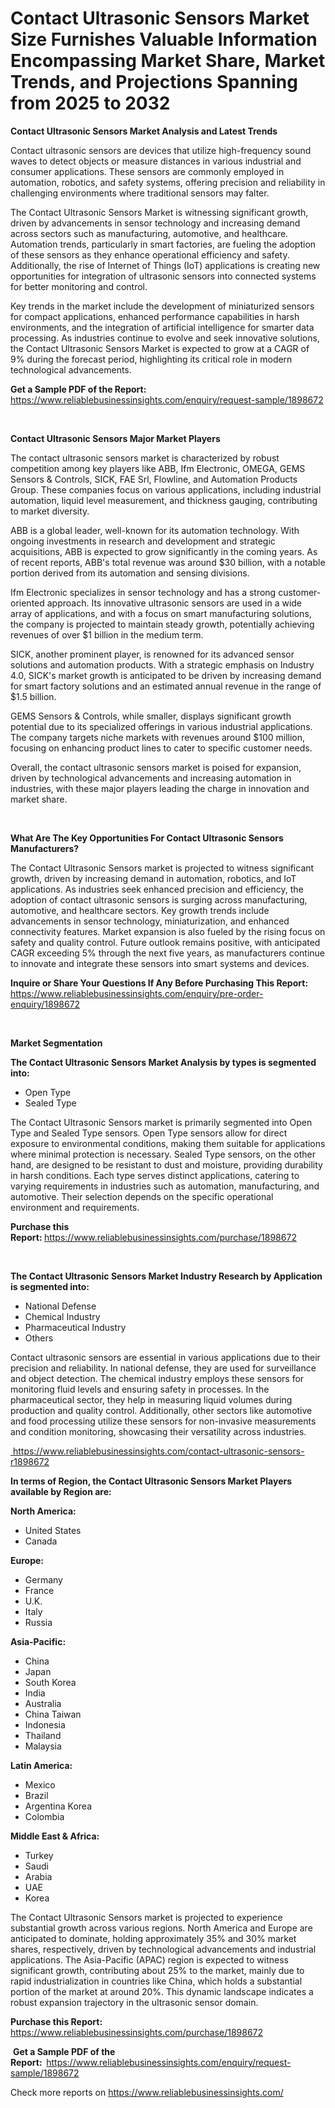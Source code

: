 <p><h1>Contact Ultrasonic Sensors Market Size Furnishes Valuable Information Encompassing Market Share, Market Trends, and Projections Spanning from 2025 to 2032</h1></p><p><strong>Contact Ultrasonic Sensors Market Analysis and Latest Trends</strong></p>
<p><p>Contact ultrasonic sensors are devices that utilize high-frequency sound waves to detect objects or measure distances in various industrial and consumer applications. These sensors are commonly employed in automation, robotics, and safety systems, offering precision and reliability in challenging environments where traditional sensors may falter.</p><p>The Contact Ultrasonic Sensors Market is witnessing significant growth, driven by advancements in sensor technology and increasing demand across sectors such as manufacturing, automotive, and healthcare. Automation trends, particularly in smart factories, are fueling the adoption of these sensors as they enhance operational efficiency and safety. Additionally, the rise of Internet of Things (IoT) applications is creating new opportunities for integration of ultrasonic sensors into connected systems for better monitoring and control.</p><p>Key trends in the market include the development of miniaturized sensors for compact applications, enhanced performance capabilities in harsh environments, and the integration of artificial intelligence for smarter data processing. As industries continue to evolve and seek innovative solutions, the Contact Ultrasonic Sensors Market is expected to grow at a CAGR of 9% during the forecast period, highlighting its critical role in modern technological advancements.</p></p>
<p><strong>Get a Sample PDF of the Report:&nbsp;</strong> <a href="https://www.reliablebusinessinsights.com/enquiry/request-sample/1898672?utm_campaign=3453&utm_medium=2&utm_source=Github&utm_content=ia&utm_term=06042025&utm_id=contact-ultrasonic-sensors">https://www.reliablebusinessinsights.com/enquiry/request-sample/1898672</a></p>
<p>&nbsp;</p>
<p><strong>Contact Ultrasonic Sensors Major Market Players</strong></p>
<p><p>The contact ultrasonic sensors market is characterized by robust competition among key players like ABB, Ifm Electronic, OMEGA, GEMS Sensors & Controls, SICK, FAE Srl, Flowline, and Automation Products Group. These companies focus on various applications, including industrial automation, liquid level measurement, and thickness gauging, contributing to market diversity.</p><p>ABB is a global leader, well-known for its automation technology. With ongoing investments in research and development and strategic acquisitions, ABB is expected to grow significantly in the coming years. As of recent reports, ABB's total revenue was around $30 billion, with a notable portion derived from its automation and sensing divisions.</p><p>Ifm Electronic specializes in sensor technology and has a strong customer-oriented approach. Its innovative ultrasonic sensors are used in a wide array of applications, and with a focus on smart manufacturing solutions, the company is projected to maintain steady growth, potentially achieving revenues of over $1 billion in the medium term.</p><p>SICK, another prominent player, is renowned for its advanced sensor solutions and automation products. With a strategic emphasis on Industry 4.0, SICK's market growth is anticipated to be driven by increasing demand for smart factory solutions and an estimated annual revenue in the range of $1.5 billion.</p><p>GEMS Sensors & Controls, while smaller, displays significant growth potential due to its specialized offerings in various industrial applications. The company targets niche markets with revenues around $100 million, focusing on enhancing product lines to cater to specific customer needs.</p><p>Overall, the contact ultrasonic sensors market is poised for expansion, driven by technological advancements and increasing automation in industries, with these major players leading the charge in innovation and market share.</p></p>
<p>&nbsp;</p>
<p><strong>What Are The Key Opportunities For Contact Ultrasonic Sensors Manufacturers?</strong></p>
<p><p>The Contact Ultrasonic Sensors market is projected to witness significant growth, driven by increasing demand in automation, robotics, and IoT applications. As industries seek enhanced precision and efficiency, the adoption of contact ultrasonic sensors is surging across manufacturing, automotive, and healthcare sectors. Key growth trends include advancements in sensor technology, miniaturization, and enhanced connectivity features. Market expansion is also fueled by the rising focus on safety and quality control. Future outlook remains positive, with anticipated CAGR exceeding 5% through the next five years, as manufacturers continue to innovate and integrate these sensors into smart systems and devices.</p></p>
<p><strong>Inquire or Share Your Questions If Any Before Purchasing This Report:</strong> <a href="https://www.reliablebusinessinsights.com/enquiry/pre-order-enquiry/1898672?utm_campaign=3453&utm_medium=2&utm_source=Github&utm_content=ia&utm_term=06042025&utm_id=contact-ultrasonic-sensors">https://www.reliablebusinessinsights.com/enquiry/pre-order-enquiry/1898672</a></p>
<p>&nbsp;</p>
<p><strong>Market Segmentation</strong></p>
<p><strong>The Contact Ultrasonic Sensors Market Analysis by types is segmented into:</strong></p>
<p><ul><li>Open Type</li><li>Sealed Type</li></ul></p>
<p><p>The Contact Ultrasonic Sensors market is primarily segmented into Open Type and Sealed Type sensors. Open Type sensors allow for direct exposure to environmental conditions, making them suitable for applications where minimal protection is necessary. Sealed Type sensors, on the other hand, are designed to be resistant to dust and moisture, providing durability in harsh conditions. Each type serves distinct applications, catering to varying requirements in industries such as automation, manufacturing, and automotive. Their selection depends on the specific operational environment and requirements.</p></p>
<p><strong>Purchase this Report:&nbsp;</strong><a href="https://www.reliablebusinessinsights.com/purchase/1898672?utm_campaign=3453&utm_medium=2&utm_source=Github&utm_content=ia&utm_term=06042025&utm_id=contact-ultrasonic-sensors">https://www.reliablebusinessinsights.com/purchase/1898672</a></p>
<p>&nbsp;</p>
<p><strong>The Contact Ultrasonic Sensors Market Industry Research by Application is segmented into:</strong></p>
<p><ul><li>National Defense</li><li>Chemical Industry</li><li>Pharmaceutical Industry</li><li>Others</li></ul></p>
<p><p>Contact ultrasonic sensors are essential in various applications due to their precision and reliability. In national defense, they are used for surveillance and object detection. The chemical industry employs these sensors for monitoring fluid levels and ensuring safety in processes. In the pharmaceutical sector, they help in measuring liquid volumes during production and quality control. Additionally, other sectors like automotive and food processing utilize these sensors for non-invasive measurements and condition monitoring, showcasing their versatility across industries.</p></p>
<p><a href="https://www.reliablebusinessinsights.com/contact-ultrasonic-sensors-r1898672?utm_campaign=3453&utm_medium=2&utm_source=Github&utm_content=ia&utm_term=06042025&utm_id=contact-ultrasonic-sensors">&nbsp;https://www.reliablebusinessinsights.com/contact-ultrasonic-sensors-r1898672</a></p>
<p><strong>In terms of Region, the Contact Ultrasonic Sensors Market Players available by Region are:</strong></p>
<p>
    <p> <strong> North America: </strong>
        <ul>
            <li>United States</li>
            <li>Canada</li>
        </ul>
        </p> 
    <p> <strong> Europe: </strong>
        <ul>
            <li>Germany</li>
            <li>France</li>
            <li>U.K.</li>
            <li>Italy</li>
            <li>Russia</li>
        </ul>
        </p> 
    <p> <strong> Asia-Pacific: </strong>
        <ul>
            <li>China</li>
            <li>Japan</li>
            <li>South Korea</li>
            <li>India</li>
            <li>Australia</li>
            <li>China Taiwan</li>
            <li>Indonesia</li>
            <li>Thailand</li>
            <li>Malaysia</li>
        </ul>
        </p> 
    <p> <strong> Latin America: </strong>
        <ul>
            <li>Mexico</li>
            <li>Brazil</li>
            <li>Argentina Korea</li>
            <li>Colombia</li>
        </ul>
        </p> 
    <p> <strong> Middle East & Africa: </strong>
        <ul>
            <li>Turkey</li>
            <li>Saudi</li>
            <li>Arabia</li>
            <li>UAE</li>
            <li>Korea</li>
        </ul>
    </p>
    </p>
<p><p>The Contact Ultrasonic Sensors market is projected to experience substantial growth across various regions. North America and Europe are anticipated to dominate, holding approximately 35% and 30% market shares, respectively, driven by technological advancements and industrial applications. The Asia-Pacific (APAC) region is expected to witness significant growth, contributing about 25% to the market, mainly due to rapid industrialization in countries like China, which holds a substantial portion of the market at around 20%. This dynamic landscape indicates a robust expansion trajectory in the ultrasonic sensor domain.</p></p>
<p><strong>Purchase this Report: </strong><a href="https://www.reliablebusinessinsights.com/purchase/1898672?utm_campaign=3453&utm_medium=2&utm_source=Github&utm_content=ia&utm_term=06042025&utm_id=contact-ultrasonic-sensors">https://www.reliablebusinessinsights.com/purchase/1898672</a></p>
<p>&nbsp;<strong>Get a Sample PDF of the Report:&nbsp;&nbsp;</strong><a href="https://www.reliablebusinessinsights.com/enquiry/request-sample/1898672?utm_campaign=3453&utm_medium=2&utm_source=Github&utm_content=ia&utm_term=06042025&utm_id=contact-ultrasonic-sensors">https://www.reliablebusinessinsights.com/enquiry/request-sample/1898672</a></p>
<p><strong></strong></p>
<p>Check more reports on <a href="https://www.reliablebusinessinsights.com/?utm_campaign=3453&utm_medium=2&utm_source=Github&utm_content=ia&utm_term=06042025&utm_id=contact-ultrasonic-sensors">https://www.reliablebusinessinsights.com/</a></p>